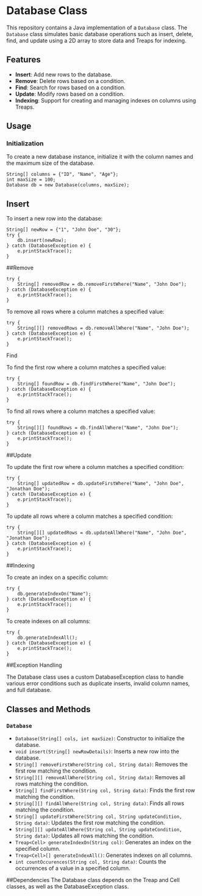 # Database Class

This repository contains a Java implementation of a `Database` class. The `Database` class simulates basic database operations such as insert, delete, find, and update using a 2D array to store data and Treaps for indexing.

## Features

- **Insert**: Add new rows to the database.
- **Remove**: Delete rows based on a condition.
- **Find**: Search for rows based on a condition.
- **Update**: Modify rows based on a condition.
- **Indexing**: Support for creating and managing indexes on columns using Treaps.

## Usage

### Initialization

To create a new database instance, initialize it with the column names and the maximum size of the database.

```
String[] columns = {"ID", "Name", "Age"};
int maxSize = 100;
Database db = new Database(columns, maxSize);

```
## Insert

To insert a new row into the database:
```
String[] newRow = {"1", "John Doe", "30"};
try {
    db.insert(newRow);
} catch (DatabaseException e) {
    e.printStackTrace();
}
```

##Remove
```
try {
    String[] removedRow = db.removeFirstWhere("Name", "John Doe");
} catch (DatabaseException e) {
    e.printStackTrace();
}
```

To remove all rows where a column matches a specified value:

```
try {
    String[][] removedRows = db.removeAllWhere("Name", "John Doe");
} catch (DatabaseException e) {
    e.printStackTrace();
}
```

Find

To find the first row where a column matches a specified value:

```
try {
    String[] foundRow = db.findFirstWhere("Name", "John Doe");
} catch (DatabaseException e) {
    e.printStackTrace();
}
```
To find all rows where a column matches a specified value:

```
try {
    String[][] foundRows = db.findAllWhere("Name", "John Doe");
} catch (DatabaseException e) {
    e.printStackTrace();
}
```
##Update

To update the first row where a column matches a specified condition:

```
try {
    String[] updatedRow = db.updateFirstWhere("Name", "John Doe", "Jonathan Doe");
} catch (DatabaseException e) {
    e.printStackTrace();
}
```
To update all rows where a column matches a specified condition:
```
try {
    String[][] updatedRows = db.updateAllWhere("Name", "John Doe", "Jonathan Doe");
} catch (DatabaseException e) {
    e.printStackTrace();
}
```
##Indexing

To create an index on a specific column:
```
try {
    db.generateIndexOn("Name");
} catch (DatabaseException e) {
    e.printStackTrace();
}
```
To create indexes on all columns:
```
try {
    db.generateIndexAll();
} catch (DatabaseException e) {
    e.printStackTrace();
}
```
##Exception Handling

The Database class uses a custom DatabaseException class to handle various error conditions such as duplicate inserts, invalid column names, and full database.

## Classes and Methods

### `Database`

- `Database(String[] cols, int maxSize)`: Constructor to initialize the database.
- `void insert(String[] newRowDetails)`: Inserts a new row into the database.
- `String[] removeFirstWhere(String col, String data)`: Removes the first row matching the condition.
- `String[][] removeAllWhere(String col, String data)`: Removes all rows matching the condition.
- `String[] findFirstWhere(String col, String data)`: Finds the first row matching the condition.
- `String[][] findAllWhere(String col, String data)`: Finds all rows matching the condition.
- `String[] updateFirstWhere(String col, String updateCondition, String data)`: Updates the first row matching the condition.
- `String[][] updateAllWhere(String col, String updateCondition, String data)`: Updates all rows matching the condition.
- `Treap<Cell> generateIndexOn(String col)`: Generates an index on the specified column.
- `Treap<Cell>[] generateIndexAll()`: Generates indexes on all columns.
- `int countOccurences(String col, String data)`: Counts the occurrences of a value in a specified column.

##Dependencies
The Database class depends on the Treap and Cell classes, as well as the DatabaseException class.

